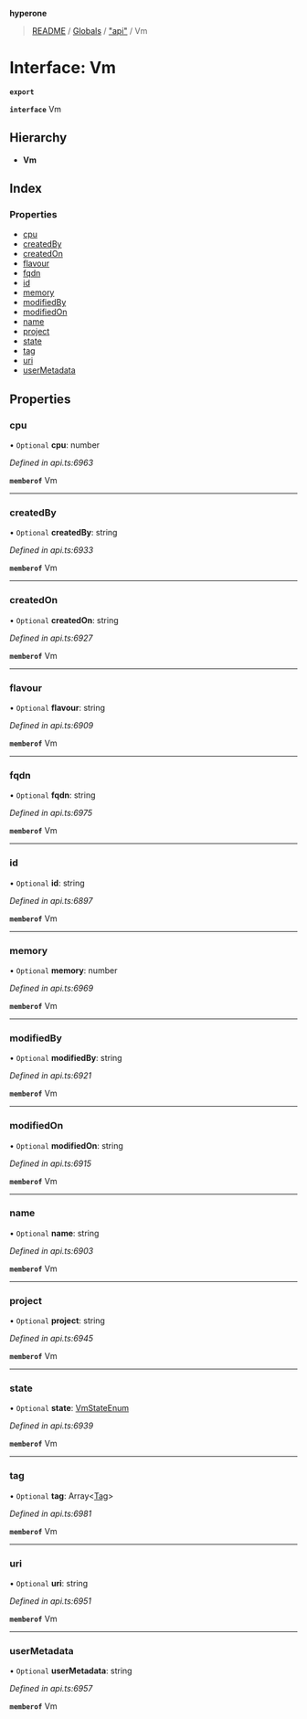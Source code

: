 **hyperone**

> [README](../README.md) / [Globals](../globals.md) / ["api"](../modules/_api_.md) / Vm

# Interface: Vm

**`export`** 

**`interface`** Vm

## Hierarchy

* **Vm**

## Index

### Properties

* [cpu](_api_.vm.md#cpu)
* [createdBy](_api_.vm.md#createdby)
* [createdOn](_api_.vm.md#createdon)
* [flavour](_api_.vm.md#flavour)
* [fqdn](_api_.vm.md#fqdn)
* [id](_api_.vm.md#id)
* [memory](_api_.vm.md#memory)
* [modifiedBy](_api_.vm.md#modifiedby)
* [modifiedOn](_api_.vm.md#modifiedon)
* [name](_api_.vm.md#name)
* [project](_api_.vm.md#project)
* [state](_api_.vm.md#state)
* [tag](_api_.vm.md#tag)
* [uri](_api_.vm.md#uri)
* [userMetadata](_api_.vm.md#usermetadata)

## Properties

### cpu

• `Optional` **cpu**: number

*Defined in api.ts:6963*

**`memberof`** Vm

___

### createdBy

• `Optional` **createdBy**: string

*Defined in api.ts:6933*

**`memberof`** Vm

___

### createdOn

• `Optional` **createdOn**: string

*Defined in api.ts:6927*

**`memberof`** Vm

___

### flavour

• `Optional` **flavour**: string

*Defined in api.ts:6909*

**`memberof`** Vm

___

### fqdn

• `Optional` **fqdn**: string

*Defined in api.ts:6975*

**`memberof`** Vm

___

### id

• `Optional` **id**: string

*Defined in api.ts:6897*

**`memberof`** Vm

___

### memory

• `Optional` **memory**: number

*Defined in api.ts:6969*

**`memberof`** Vm

___

### modifiedBy

• `Optional` **modifiedBy**: string

*Defined in api.ts:6921*

**`memberof`** Vm

___

### modifiedOn

• `Optional` **modifiedOn**: string

*Defined in api.ts:6915*

**`memberof`** Vm

___

### name

• `Optional` **name**: string

*Defined in api.ts:6903*

**`memberof`** Vm

___

### project

• `Optional` **project**: string

*Defined in api.ts:6945*

**`memberof`** Vm

___

### state

• `Optional` **state**: [VmStateEnum](../enums/_api_.vmstateenum.md)

*Defined in api.ts:6939*

**`memberof`** Vm

___

### tag

• `Optional` **tag**: Array\<[Tag](_api_.tag.md)>

*Defined in api.ts:6981*

**`memberof`** Vm

___

### uri

• `Optional` **uri**: string

*Defined in api.ts:6951*

**`memberof`** Vm

___

### userMetadata

• `Optional` **userMetadata**: string

*Defined in api.ts:6957*

**`memberof`** Vm
